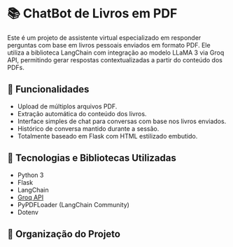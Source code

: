 # 📚 ChatBot de Livros em PDF

Este é um projeto de assistente virtual especializado em responder perguntas com base em livros pessoais enviados em formato PDF. Ele utiliza a biblioteca LangChain com integração ao modelo LLaMA 3 via Groq API, permitindo gerar respostas contextualizadas a partir do conteúdo dos PDFs.

## 🚀 Funcionalidades

- Upload de múltiplos arquivos PDF.
- Extração automática do conteúdo dos livros.
- Interface simples de chat para conversas com base nos livros enviados.
- Histórico de conversa mantido durante a sessão.
- Totalmente baseado em Flask com HTML estilizado embutido.

## 🧠 Tecnologias e Bibliotecas Utilizadas

- Python 3
- Flask
- LangChain
- [Groq API](https://groq.com/)
- PyPDFLoader (LangChain Community)
- Dotenv

## 📁 Organização do Projeto

